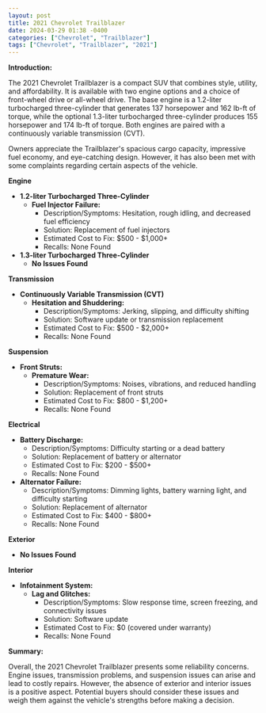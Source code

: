 ```yaml
---
layout: post
title: 2021 Chevrolet Trailblazer
date: 2024-03-29 01:38 -0400
categories: ["Chevrolet", "Trailblazer"]
tags: ["Chevrolet", "Trailblazer", "2021"]
---
```

**Introduction:**

The 2021 Chevrolet Trailblazer is a compact SUV that combines style, utility, and affordability. It is available with two engine options and a choice of front-wheel drive or all-wheel drive. The base engine is a 1.2-liter turbocharged three-cylinder that generates 137 horsepower and 162 lb-ft of torque, while the optional 1.3-liter turbocharged three-cylinder produces 155 horsepower and 174 lb-ft of torque. Both engines are paired with a continuously variable transmission (CVT).

Owners appreciate the Trailblazer's spacious cargo capacity, impressive fuel economy, and eye-catching design. However, it has also been met with some complaints regarding certain aspects of the vehicle.

**Engine**

* **1.2-liter Turbocharged Three-Cylinder**
    * **Fuel Injector Failure:**
        * Description/Symptoms: Hesitation, rough idling, and decreased fuel efficiency
        * Solution: Replacement of fuel injectors
        * Estimated Cost to Fix: $500 - $1,000+
        * Recalls: None Found
* **1.3-liter Turbocharged Three-Cylinder**
    * **No Issues Found**

**Transmission**

* **Continuously Variable Transmission (CVT)**
    * **Hesitation and Shuddering:**
        * Description/Symptoms: Jerking, slipping, and difficulty shifting
        * Solution: Software update or transmission replacement
        * Estimated Cost to Fix: $500 - $2,000+
        * Recalls: None Found

**Suspension**

* **Front Struts:**
    * **Premature Wear:**
        * Description/Symptoms: Noises, vibrations, and reduced handling
        * Solution: Replacement of front struts
        * Estimated Cost to Fix: $800 - $1,200+
        * Recalls: None Found

**Electrical**

* **Battery Discharge:**
    * Description/Symptoms: Difficulty starting or a dead battery
    * Solution: Replacement of battery or alternator
    * Estimated Cost to Fix: $200 - $500+
    * Recalls: None Found
* **Alternator Failure:**
    * Description/Symptoms: Dimming lights, battery warning light, and difficulty starting
    * Solution: Replacement of alternator
    * Estimated Cost to Fix: $400 - $800+
    * Recalls: None Found

**Exterior**

* **No Issues Found**

**Interior**

* **Infotainment System:**
    * **Lag and Glitches:**
        * Description/Symptoms: Slow response time, screen freezing, and connectivity issues
        * Solution: Software update
        * Estimated Cost to Fix: $0 (covered under warranty)
        * Recalls: None Found

**Summary:**

Overall, the 2021 Chevrolet Trailblazer presents some reliability concerns. Engine issues, transmission problems, and suspension issues can arise and lead to costly repairs. However, the absence of exterior and interior issues is a positive aspect. Potential buyers should consider these issues and weigh them against the vehicle's strengths before making a decision.
